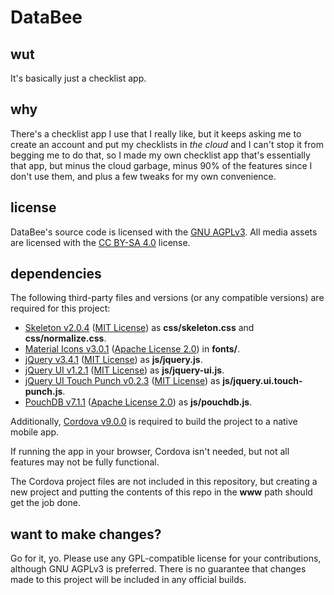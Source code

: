 # DataBee

## wut
It's basically just a checklist app.

## why
There's a checklist app I use that I really like, but it keeps asking me to create an account and put my checklists in *the cloud* and I can't stop it from begging me to do that, so I made my own checklist app that's essentially that app, but minus the cloud garbage, minus 90% of the features since I don't use them, and plus a few tweaks for my own convenience. 

## license
DataBee's source code is licensed with the [GNU AGPLv3](https://www.gnu.org/licenses/agpl-3.0.en.html). All media assets are licensed with the [CC BY-SA 4.0](https://creativecommons.org/licenses/by-sa/4.0/) license.

## dependencies
The following third-party files and versions (or any compatible versions) are required for this project:
* [Skeleton v2.0.4](http://getskeleton.com/) ([MIT License](https://opensource.org/licenses/MIT)) as **css/skeleton.css** and **css/normalize.css**.
* [Material Icons v3.0.1](https://material.io/resources/icons/) ([Apache License 2.0](https://www.apache.org/licenses/LICENSE-2.0)) in **fonts/**.
* [jQuery v3.4.1](https://code.jquery.com/) ([MIT License](https://opensource.org/licenses/MIT)) as **js/jquery.js**.
* [jQuery UI v1.2.1](https://code.jquery.com/) ([MIT License](https://opensource.org/licenses/MIT)) as **js/jquery-ui.js**.
* [jQuery UI Touch Punch v0.2.3](http://touchpunch.furf.com/) ([MIT License](https://opensource.org/licenses/MIT)) as **js/jquery.ui.touch-punch.js**.
* [PouchDB v7.1.1](https://pouchdb.com/download.html) ([Apache License 2.0](https://www.apache.org/licenses/LICENSE-2.0)) as **js/pouchdb.js**.

Additionally, [Cordova v9.0.0](https://cordova.apache.org/) is required to build the project to a native mobile app.

If running the app in your browser, Cordova isn't needed, but not all features may not be fully functional.

The Cordova project files are not included in this repository, but creating a new project and putting the contents of this repo in the **www** path should get the job done.

## want to make changes?
Go for it, yo. Please use any GPL-compatible license for your contributions, although GNU AGPLv3 is preferred. There is no guarantee that changes made to this project will be included in any official builds.